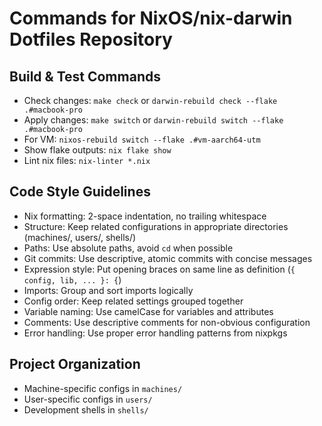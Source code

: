 # Commands for NixOS/nix-darwin Dotfiles Repository

## Build & Test Commands
- Check changes: `make check` or `darwin-rebuild check --flake .#macbook-pro`
- Apply changes: `make switch` or `darwin-rebuild switch --flake .#macbook-pro`
- For VM: `nixos-rebuild switch --flake .#vm-aarch64-utm`
- Show flake outputs: `nix flake show`
- Lint nix files: `nix-linter *.nix`

## Code Style Guidelines
- Nix formatting: 2-space indentation, no trailing whitespace
- Structure: Keep related configurations in appropriate directories (machines/, users/, shells/)
- Paths: Use absolute paths, avoid `cd` when possible
- Git commits: Use descriptive, atomic commits with concise messages
- Expression style: Put opening braces on same line as definition (`{ config, lib, ... }: {`)
- Imports: Group and sort imports logically
- Config order: Keep related settings grouped together
- Variable naming: Use camelCase for variables and attributes
- Comments: Use descriptive comments for non-obvious configuration
- Error handling: Use proper error handling patterns from nixpkgs

## Project Organization
- Machine-specific configs in `machines/`
- User-specific configs in `users/` 
- Development shells in `shells/`
